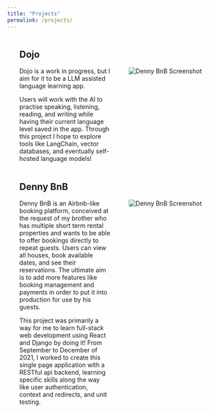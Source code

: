 ```yaml
---
title: "Projects"
permalink: /projects/
---
```

<div style="display: flex; flex-direction: column">
<div style="padding-left: 2em; padding-right: 4em">
    <h2>
        Dojo
    </h2>
    <img src="https://evan-fannin.github.io/assets/images/translate-symbol.png" style="max-width: 50%; height: auto; float: right; margin-left: 1em; animation: intro 0.3s both; animation-delay: 0.25s;" alt="Denny BnB Screenshot">
    <div style="width: 50%">
        <p>Dojo is a work in progress, but I aim for it to be a LLM assisted language learning app.</p>
        <p>Users will work with the AI to practise speaking, listening, reading, and writing while having their current language level saved in the app. Through this project I hope to explore tools like LangChain, vector databases, and eventually self-hosted language models!</p>
    </div>
</div>

<div style="padding-left: 2em; padding-right: 4em">
    <h2>
        Denny BnB
    </h2>
    <img src="https://evan-fannin.github.io/assets/images/denny_bnb_screenshot_2.png" style="max-width: 50%; height: auto; float: right; margin-left: 1em; animation: intro 0.3s both; animation-delay: 0.25s;" alt="Denny BnB Screenshot">
    <div style="width: 50%">
        <p>Denny BnB is an Airbnb-like booking platform, conceived at the request of my brother who has multiple short term rental properties and wants to be able to offer bookings directly to repeat guests. Users can view all houses, book available dates, and see their reservations. The ultimate aim is to add more features like booking management and payments in order to put it into production for use by his guests.</p>
        <p>This project was primarily a way for me to learn full-stack web development using React and Django by doing it! From September to December of 2021, I worked to create this single page application with a RESTful api backend, learning specific skills along the way like user authentication, context and redirects, and unit testing.</p>
    </div>
</div>
</div>